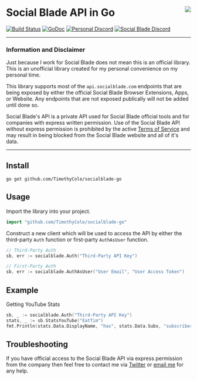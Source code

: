 # Social Blade API in Go [<img align="right" src="https://socialblade.com/images/media/red/2.png">](https://github.com/TimothyCole/socialblade-go)

[![Build Status](https://travis-ci.com/TimothyCole/socialblade-go.svg?branch=master)](https://travis-ci.com/TimothyCole/socialblade-go)
[![GoDoc](https://godoc.org/github.com/TimothyCole/socialblade-go?status.svg)](https://godoc.org/github.com/TimothyCole/socialblade-go)
[![Personal Discord](https://img.shields.io/discord/313591755180081153.svg?label=Personal%20Discord&colorB=308bcd&maxAge=3600)](https://discordapp.com/invite/YFtfGwq)
[![Social Blade Discord](https://img.shields.io/discord/125022847562285056.svg?label=Social%20Blade%20Discord%20(Not%20for%20Support)&colorB=c84329&maxAge=3600)](https://socialblade.com/discord)

---

### Information and Disclaimer
Just because I work for Social Blade does not mean this is an official library. This is an unofficial library created for my personal convenience on my personal time.

This library supports most of the `api.socialblade.com` endpoints that are being exposed by either the official Social Blade Browser Extensions, Apps, or Website. Any endpoints that are not exposed publically will not be added until done so.

Social Blade's API is a private API used for Social Blade official tools and for companies with express written permission. Use of the Social Blade API without express permission is prohibited by the active [Terms of Service](https://socialblade.com/info/terms) and may result in being blocked from the Social Blade website and all of it's data.

---

## Install
```
go get github.com/TimothyCole/socialblade-go
```

## Usage
Import the library into your project.
```go
import "github.com/TimothyCole/socialblade-go"
```

Construct a new client which will be used to access the API by either the third-party `Auth` function or first-party `AuthAsUser` function.
```go
// Third-Party Auth
sb, err := socialblade.Auth("Third-Party API Key")

// First-Party Auth
sb, err := socialblade.AuthAsUser("User Email", "User Access Token")
```

## Example
Getting YouTube Stats
```go
sb, _ := socialblade.Auth("Third-Party API Key")
stats, _ := sb.StatsYouTube("EatTim")
fmt.Println(stats.Data.DisplayName, "has", stats.Data.Subs, "subscribers")
```

## Troubleshooting
If you have official access to the Social Blade API via express permission from the company then feel free to contact me via [Twitter](https://twitter.com/messages/compose?recipient_id=1690693537) or [email me](mailto:tim@timcole.me?cc=tim@socialblade.com&subject=Social%20Blade%20Golang%20Library%20Inquiry) for any help.